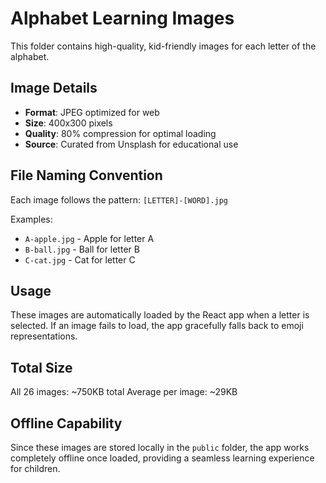 # Alphabet Learning Images

This folder contains high-quality, kid-friendly images for each letter of the alphabet.

## Image Details

- **Format**: JPEG optimized for web
- **Size**: 400x300 pixels
- **Quality**: 80% compression for optimal loading
- **Source**: Curated from Unsplash for educational use

## File Naming Convention

Each image follows the pattern: `[LETTER]-[WORD].jpg`

Examples:
- `A-apple.jpg` - Apple for letter A
- `B-ball.jpg` - Ball for letter B
- `C-cat.jpg` - Cat for letter C

## Usage

These images are automatically loaded by the React app when a letter is selected. If an image fails to load, the app gracefully falls back to emoji representations.

## Total Size

All 26 images: ~750KB total
Average per image: ~29KB

## Offline Capability

Since these images are stored locally in the `public` folder, the app works completely offline once loaded, providing a seamless learning experience for children.
